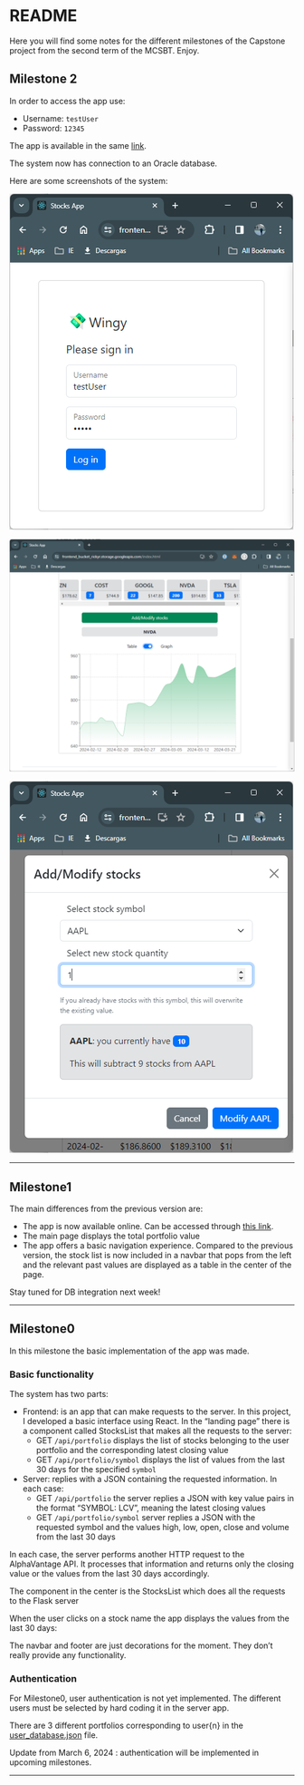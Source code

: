# README

Here you will find some notes for the different milestones of the Capstone project from the second term of the MCSBT. Enjoy.

## Milestone 2

In order to access the app use:

- Username: `testUser`
- Password: `12345`

The app is available in the same [link](https://frontend_bucket_rickyr.storage.googleapis.com/index.html).

The system now has connection to an Oracle database.

Here are some screenshots of the system:

![Untitled](README_src/cap1.png)

![Untitled](README_src/cap2.png)

![Untitled](README_src/cap3.png)

---

## Milestone1

The main differences from the previous version are:

- The app is now available online. Can be accessed through [this link](https://frontend_bucket_rickyr.storage.googleapis.com/index.html).
- The main page displays the total portfolio value
- The app offers a basic navigation experience. Compared to the previous version, the stock list is now included in a navbar that pops from the left and the relevant past values are displayed as a table in the center of the page.

Stay tuned for DB integration next week!

---

## Milestone0

In this milestone the basic implementation of the app was made.

### Basic functionality

The system has two parts:

- Frontend: is an app that can make requests to the server. In this project, I developed a basic interface using React. In the “landing page” there is a component called StocksList that makes all the requests to the server:
    - GET `/api/portfolio` displays the list of stocks belonging to the user portfolio and the corresponding latest closing value
    - GET `/api/portfolio/symbol` displays the list of values from the last 30 days for the specified `symbol`
- Server: replies with a JSON containing the requested information. In each case:
    - GET `/api/portfolio` the server replies a JSON with key value pairs in the format “SYMBOL: LCV”, meaning the latest closing values
    - GET `/api/portfolio/symbol` server replies a JSON with the requested symbol and the values high, low, open, close and volume from the last 30 days

In each case, the server performs another HTTP request to the AlphaVantage API. It processes that information and returns only the closing value or the values from the last 30 days accordingly.


The component in the center is the StocksList which does all the requests to the Flask server

When the user clicks on a stock name the app displays the values from the last 30 days:

The navbar and footer are just decorations for the moment. They don’t really provide any functionality.

### Authentication

For Milestone0, user authentication is not yet implemented. The different users must be selected by hard coding it in the server app.

There are 3 different portfolios corresponding to user{n} in the [user_database.json](https://github.com/ricardorompar/capstoneT2/blob/main/milestones/user_database.json) file.

Update from March 6, 2024 : authentication will be implemented in upcoming milestones.

---